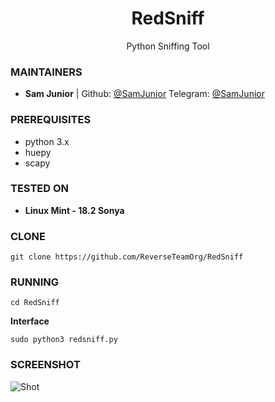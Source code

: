 
<h1 align="center">RedSniff</h1>
<p align="center">
  Python Sniffing Tool 
</p>

### MAINTAINERS
* **Sam Junior** |
Github: <a href="https://github.com/samjunior416">@SamJunior</a>
Telegram: <a href="https://t.me/un00mz">@SamJunior</a>

### PREREQUISITES

* python 3.x
* huepy
* scapy 

### TESTED ON
* **Linux Mint - 18.2 Sonya**

### CLONE
```
git clone https://github.com/ReverseTeamOrg/RedSniff
```

### RUNNING
```
cd RedSniff
```
**Interface**

```
sudo python3 redsniff.py
```

### SCREENSHOT
![Shot](https://github.com/ReverseTeamOrg/RedSniff/blob/master/sc.png)
